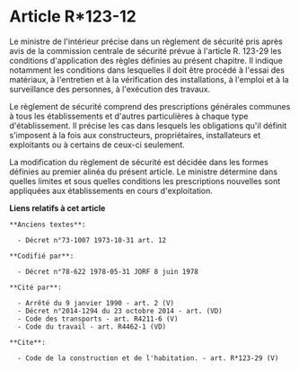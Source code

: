 # Article R*123-12

Le ministre de l'intérieur précise dans un règlement de sécurité pris après avis de la commission centrale de sécurité prévue
à l'article R. 123-29 les conditions d'application des règles définies au présent chapitre. Il indique notamment les
conditions dans lesquelles il doit être procédé à l'essai des matériaux, à l'entretien et à la vérification des
installations, à l'emploi et à la surveillance des personnes, à l'exécution des travaux. 

Le règlement de sécurité comprend des prescriptions générales communes à tous les établissements et d'autres particulières à
chaque type d'établissement. Il précise les cas dans lesquels les obligations qu'il définit s'imposent à la fois aux
constructeurs, propriétaires, installateurs et exploitants ou à certains de ceux-ci seulement. 

La modification du règlement de sécurité est décidée dans les formes définies au premier alinéa du présent article. Le
ministre détermine dans quelles limites et sous quelles conditions les prescriptions nouvelles sont appliquées aux
établissements en cours d'exploitation.

**Liens relatifs à cet article**

	**Anciens textes**:

	  - Décret n°73-1007 1973-10-31 art. 12

	**Codifié par**:

	  - Décret n°78-622 1978-05-31 JORF 8 juin 1978

	**Cité par**:

	  - Arrêté du 9 janvier 1990 - art. 2 (V)
	  - Décret n°2014-1294 du 23 octobre 2014 - art. (VD)
	  - Code des transports - art. R4211-6 (V)
	  - Code du travail - art. R4462-1 (VD)

	**Cite**:

	  - Code de la construction et de l'habitation. - art. R*123-29 (V)
